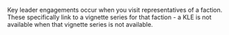 Key leader engagements occur when you visit representatives of a faction. These specifically link to a vignette series for that faction - a KLE is not available when that vignette series is not available.
